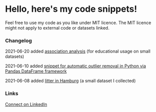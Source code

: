 # Hello, here's my code snippets!
Feel free to use my code as you like under MIT licence. 
The MIT licence might not apply to external code or datasets linked.

### Changelog
2021-06-20 added [association analysis](https://github.com/fabian-rudolf/snippets/blob/main/association_analysis/association_analysis.ipynb) (for educational usage on small datasets)

2021-06-10 added [snippet for automatic outlier removal in Python via Pandas DataFrame framework](https://github.com/fabian-rudolf/snippets/blob/main/remove_scalar_outliers/remove_scalar_outliers.ipynb)

2021-06-08 added [litter in Hamburg](https://github.com/fabian-rudolf/snippets/blob/main/datasets/litter-in-hamburg/litter-in-hamburg.ipynb) (a small dataset I collected)

### Links
[Connect on LinkedIn](https://www.linkedin.com/in/%F0%9F%8C%8F-fabian-rudolf-10a4b4114/)
